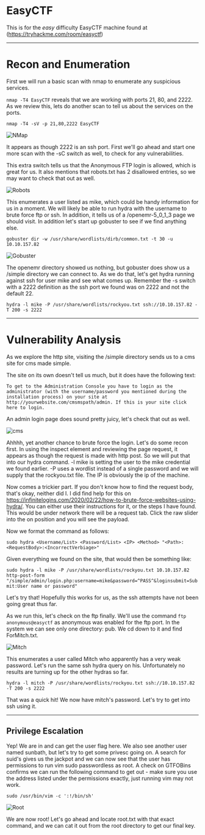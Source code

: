 # EasyCTF

This is for the *easy* difficulty EasyCTF machine found at (https://tryhackme.com/room/easyctf)
_____________
# Recon and Enumeration

First we will run a basic scan with nmap to enumerate any suspicious services.

`nmap -T4 EasyCTF` reveals that we are working with ports 21, 80, and 2222.  As we review this, lets do another scan to tell us about the services on the ports.

`nmap -T4 -sV -p 21,80,2222 EasyCTF`

![NMap](img/EasyCTF/NMap)

It appears as though 2222 is an ssh port.  First we'll go ahead and start one more scan with the -sC switch as well, to check for any vulnerabilities.

This extra switch tells us that the Anonymous FTP login is allowed, which is great for us.  It also mentions that robots.txt has 2 disallowed entries, so we may want to check that out as well.

![Robots](img/EasyCTF/Robots)

This enumerates a user listed as mike, which could be handy information for us in a moment.  We will likely be able to run hydra with the username to brute force ftp or ssh.  In addition, it tells us of a /openemr-5_0_1_3 page we should visit.  In addition let's start up gobuster to see if we find anything else.

`gobuster dir -w /usr/share/wordlists/dirb/common.txt -t 30 -u 10.10.157.82`

![Gobuster](img/EasyCTF/Gobuster)

The openemr directory showed us nothing, but gobuster does show us a /simple directory we can connect to.  As we do that, let's get hydra running against ssh for user mike and see what comes up.  Remember the -s switch with a 2222 definition as the ssh port we found was on 2222 and not the default 22.

`hydra -l mike -P /usr/share/wordlists/rockyou.txt ssh://10.10.157.82 -T 200 -s 2222`
_____________
# Vulnerability Analysis

As we explore the http site, visiting the /simple directory sends us to a cms site for cms made simple.  

The site on its own doesn't tell us much, but it does have the following text:

```text
To get to the Administration Console you have to login as the administrator (with the username/password you mentioned during the installation process) on your site at http://yourwebsite.com/cmsmspath/admin. If this is your site click here to login.
```
An admin login page does sound pretty juicy, let's check that out as well.

![cms](img/EasyCTF/cms)

Ahhhh, yet another chance to brute force the login.  Let's do some recon first.  In using the inspect element and reviewing the page request, it appears as though the request is made with http post.  So we will put that into our hydra command.  -l mike is setting the user to the mike credential we found earlier.  -P uses a wordlist instead of a single password and we will supply that the rockyou.txt file.  The IP is obviously the ip of the machine.  

Now comes a trickier part.  If you don't know how to find the request body, that's okay, neither did I.  I did find help for this on https://infinitelogins.com/2020/02/22/how-to-brute-force-websites-using-hydra/.  You can either use their instructions for it, or the steps I have found.  This would be under network there will be a request tab.  Click the raw slider into the on position and you will see the payload.

Now we format the command as follows:

`sudo hydra <Username/List> <Password/List> <IP> <Method> "<Path>:<RequestBody>:<IncorrectVerbiage>"`

Given everything we found on the site, that would then be something like:

`sudo hydra -l mike -P /usr/share/wordlists/rockyou.txt 10.10.157.82 http-post-form "/simple/admin/login.php:username=mike&password=^PASS^&loginsubmit=Submit:User name or password"`

Let's try that!  Hopefully this works for us, as the ssh attempts have not been going great thus far.

As we run this, let's check on the ftp finally.  We'll use the command `ftp anonymous@easyctf` as anonymous was enabled for the ftp port.  In the system we can see only one directory: pub.  We cd down to it and find ForMitch.txt.

![Mitch](img/EasyCTF/ForMitch)

This enumerates a user called Mitch who apparently has a very weak password.  Let's run the same ssh hydra query on his.  Unfortunately no results are turning up for the other hydras so far.

`hydra -l mitch -P /usr/share/wordlists/rockyou.txt ssh://10.10.157.82 -T 200 -s 2222`

That was a quick hit!  We now have mitch's password.  Let's try to get into ssh using it.

______________
## Privilege Escalation

Yep!  We are in and can get the user flag here.  We also see another user named sunbath, but let's try to get some privesc going on.  A search for suid's gives us the jackpot and we can now see that the user has permissions to run vim sudo passwordless as root.  A check on GTFOBins confirms we can run the following command to get out - make sure you use the address listed under the permissions exactly, just running vim may not work.

`sudo /usr/bin/vim -c ':!/bin/sh'`

![Root](img/EasyCTF/Privesc)

We are now root!  Let's go ahead and locate root.txt with that exact command, and we can cat it out from the root directory to get our final key.  



